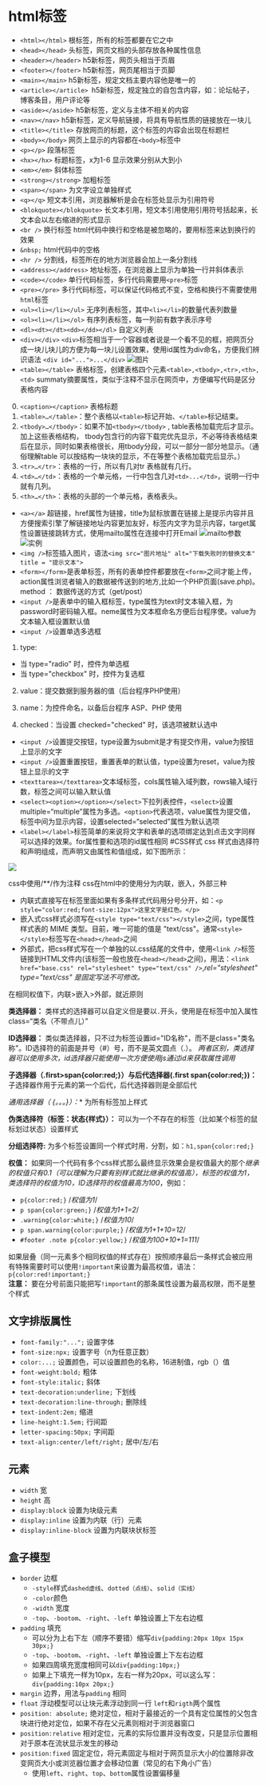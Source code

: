 # html标签
+ `<html></html>` 根标签，所有的标签都要在它之中
+ `<head></head>` 头标签，网页文档的头部存放各种属性信息
+ `<header></header>` h5新标签，网页头相当于页眉
+ `<footer></footer>` h5新标签，网页尾相当于页脚
+ `<main></main>` h5新标签，规定文档主要内容他是唯一的
+ `<article></article> `h5新标签，规定独立的自包含内容，如：论坛帖子，博客条目，用户评论等
+ `<aside></aside>` h5新标签，定义与主体不相关的内容
+ `<nav></nav>` h5新标签，定义导航链接，将具有导航性质的链接放在一块儿
+ `<title></title>` 存放网页的标题，这个标签的内容会出现在标题栏
+ `<body></body>` 网页上显示的内容都在`<body>`标签中
+ `<p></p>` 段落标签
+ `<hx></hx>` 标题标签，x为1-6 显示效果分别从大到小
+ `<em></em>` 斜体标签
+ `<strong></strong>` 加粗标签
+ `<span></span>` 为文字设立单独样式
+ `<q></q>` 短文本引用，浏览器解析是会在标签处显示为引用符号
+ `<blokquote></blokquote>` 长文本引用，短文本引用使用引用符号括起来，长文本会以左右缩进的形式显示
+ `<br />` 换行标签  html代码中换行和空格是被忽略的，要用标签来达到换行的效果
+ `&nbsp;` html代码中的空格
+ `<hr />` 分割线，标签所在的地方浏览器会加上一条分割线
+ `<address></address>` 地址标签，在浏览器上显示为单独一行并斜体表示
+ `<code></code>` 单行代码标签，多行代码需要用`<pre>`标签
+ `<pre></pre>` 多行代码标签，可以保证代码格式不变，空格和换行不需要使用`html`标签
+ `<ul><li></li></ul>` 无序列表标签，其中`<li></li>`的数量代表列数量
+ `<ol><li></li></ol>` 有序列表标签，每一列前有数字表示序号
+ `<dl><dt></dt><dd></dd></dl>` 自定义列表
+ `<div></div>`   `<div>`标签相当于一个容器或者说是一个看不见的框，把网页分成一块儿块儿的方便为每一块儿设置效果，使用id属性为div命名，方便我们辨识语法 `<div id="...">...</div>`
![图片](http://static.mukewang.com/img/52d38d7b00017fb804800357.jpg)
+ `<table></table>` 表格标签，创建表格四个元素`<table>,<tbody>,<tr>,<th>,<td>` summaty摘要属性，类似于注释不显示在网页中，方便编写代码是区分表格内容
0. `<caption></caption>` 表格标题
1. `<table>…</table>`：整个表格以`<table>`标记开始、`</table>`标记结束。
2. `<tbody>…</tbody>`：如果不加`<tbody></tbody>` , table表格加载完后才显示。加上这些表格结构， tbody包含行的内容下载完优先显示，不必等待表格结束后在显示，同时如果表格很长，用tbody分段，可以一部分一部分地显示。（通俗理解table 可以按结构一块块的显示，不在等整个表格加载完后显示。）
3. `<tr>…</tr>`：表格的一行，所以有几对tr 表格就有几行。
4. `<td>…</td>`：表格的一个单元格，一行中包含几对`<td>...</td>`，说明一行中就有几列。
5. `<th>…</th>`：表格的头部的一个单元格，表格表头。
+ `<a></a>` 超链接，href属性为链接，title为鼠标放置在链接上是提示内容并且方便搜索引擎了解链接地址内容更加友好，标签内文字为显示内容，target属性设置链接跳转方式，使用mailto属性在连接中打开Email
![mailto参数](http://static.mukewang.com/img/52da4f2a000150b714280550.jpg)
![实例](http://static.mukewang.com/img/52da52200001e00e07930061.jpg)
+ `<img />`标签插入图片，语法`<img src="图片地址" alt="下载失败时的替换文本" title = "提示文本">`
+ `<form></form>`是表单标签，所有的表单控件都要放在`<form>`之间才能上传，action属性浏览者输入的数据被传送到的地方,比如一个PHP页面(save.php)。method ： 数据传送的方式（get/post）
+ `<input />`是表单中的输入框标签，type属性为text时文本输入框，为password时密码输入框。neme属性为文本框命名方便后台程序使。value为文本输入框设置默认值
+ `<input />`设置单选多选框
1. type:
+ 当 type="radio" 时，控件为单选框
+ 当 type="checkbox" 时，控件为复选框
2. value：提交数据到服务器的值（后台程序PHP使用）

3. name：为控件命名，以备后台程序 ASP、PHP 使用

4. checked：当设置 checked="checked" 时，该选项被默认选中
+ `<input />`设置提交按钮，type设置为submit是才有提交作用，value为按钮上显示的文字
+ `<input />`设置重置按钮，重置表单的默认值，type设置为reset，value为按钮上显示的文字
+ `<texttarea></texttarea>`文本域标签，cols属性输入域列数，rows输入域行数，标签之间可以输入默认值
+ `<select><option></option></select>`下拉列表控件，`<select>`设置multiple=“multiple”属性为多选。`<option>`代表选项，value属性为提交值，标签中间为显示内容，设置selected=“selected”属性为默认选项
+ `<label></label>`标签简单的来说将文字和表单的选项绑定达到点击文字同样可以选择的效果。for属性要和选项的id属性相同
#CSS样式
css 样式由选择符和声明组成，而声明又由属性和值组成，如下图所示：

![](http://static.mukewang.com/img/52fde5c30001b0fe03030117.jpg)

css中使用/**/作为注释
css在html中的使用分为内联，嵌入，外部三种
+ 内联式直接写在标签里面如果有多条样式代码用分号分开，如：`<p style="color:red;font-size:12px">这里文字是红色。</p>`
+ 嵌入式css样式必须写在`<style type="text/css"></style>`之间，type属性样式表的 MIME 类型。目前，唯一可能的值是 "text/css"。通常`<style></style>`标签写在`<head></head>`之间
+ 外部式，把css样式写在一个单独的以.css结尾的文件中，使用`<link />`标签链接到HTML文件内(该标签一般也放在`<head></head>`之间)，用法：`<link href="base.css" rel="stylesheet" type="text/css" />`,*rel="stylesheet" type="text/css" 是固定写法不可修改。*

在相同权值下，内联>嵌入>外部，就近原则

**类选择器：** 类样式的选择器可以自定义但是要以`.`开头，使用是在标签中加入属性class=“类名（不带点儿）”

**ID选择器：** 类似类选择器，只不过为标签设置id="ID名称"，而不是class="类名称"。ID选择符的前面是井号（#）号，而不是英文圆点（.）。
*两者区别，类选择器可以使用多次，id选择器只能使用一次方便使用js通过id来获取属性调用*

**子选择器（.first>span{color:red;}）与后代选择器(.first  span{color:red;})：** 子选择器作用于元素的第一个后代，后代选择器则是全部后代

**通用选择器（* {。。。}）：** 为所有标签加上样式

**伪类选择符（标签：状态{样式}）：** 可以为一个不存在的标签（比如某个标签的鼠标划过状态）设置样式

**分组选择符:** 为多个标签设置同一个样式时用`，`分割，如：`h1,span{color:red;}`

**权值：** 如果同一个代码有多个css样式那么最终显示效果会是权值最大的那个*继承的权值只有0.1（可以理解为只要有别样式就比继承的权值高），标签的权值为1，类选择符的权值为10，ID选择符的权值最高为100*，例如：
+ `p{color:red;}` /*权值为1*/
+ `p span{color:green;}` /*权值为1+1=2*/
+ `.warning{color:white;}` /*权值为10*/
+ `p span.warning{color:purple;}` /*权值为1+1+10=12*/
+ `#footer .note p{color:yellow;}` /*权值为100+10+1=111*/

如果层叠（同一元素多个相同权值的样式存在）按照顺序最后一条样式会被应用
有特殊需要时可以使用`!important`来设置为最高权值，语法：`p{color:red!important;}`  
**注意：** 要在分号前面只能把写`!important`的那条属性设置为最高权限，而不是整个样式
## 文字排版属性
+ `font-family:"...";` 设置字体
+ `font-size:npx;` 设置字号（n为任意正数）
+ `color:...;` 设置颜色，可以设置颜色的名称，16进制值，rgb（）值
+ `font-weight:bold;` 粗体
+ `font-style:italic;` 斜体
+ `text-decoration:underline;` 下划线
+ `text-decoration:line-through;` 删除线
+ `text-indent:2em;` 缩进
+ `line-height:1.5em;` 行间距
+ `letter-spacing:50px;` 字间距
+ `text-align:center/left/right;` 居中/左/右
## 元素
+ `width` 宽
+ `height` 高
+ `display:block` 设置为块级元素
+ `display:inline` 设置为内联（行）元素
+ `display:inline-block` 设置为内联块状标签
## 盒子模型
+ `border` 边框
    + `-style`样式`dashed虚线`、`dotted（点线）`、`solid（实线）`
    + `-color`颜色
    + `-width` 宽度
    + `-top`、`-bootom`、`-right`、`-left` 单独设置上下左右边框
+ `padding` 填充
    + 可以分为上右下左（顺序不要错）缩写`div{padding:20px 10px 15px 30px;}`
    + `-top`、`-bootom`、`-right`、`-left` 单独设置上下左右边框
    + 如果四周填充宽度相同可以`div{padding:10px;}`
    + 如果上下填充一样为10px，左右一样为20px，可以这么写：`div{padding:10px 20px;}`
+ `margin` 边界，用法与`padding` 相同
+ `float` 浮动模型可以让块元素浮动到同一行 `left`和`rigth`两个属性
+ `position: absolute;` 绝对定位，相对于最接近的一个具有定位属性的父包含块进行绝对定位，如果不存在父元素则相对于浏览器窗口
+ `position:relative` 相对定位，元素的实际位置并没有改变，只是显示位置相对于原本在流状显示发生的移动
+ `position:fixed` 固定定位，将元素固定与相对于网页显示大小的位置除非改变网页大小或浏览器位置才会移动位置（常见的右下角小广告）
    + 使用`left`、`right`、`top`、`bottom`属性设置偏移量

